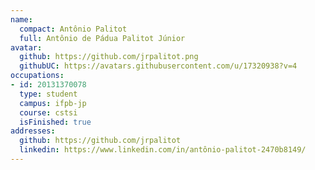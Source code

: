 ```yaml
---
name:
  compact: Antônio Palitot
  full: Antônio de Pádua Palitot Júnior
avatar:
  github: https://github.com/jrpalitot.png
  githubUC: https://avatars.githubusercontent.com/u/17320938?v=4
occupations:
- id: 20131370078
  type: student
  campus: ifpb-jp
  course: cstsi
  isFinished: true
addresses:
  github: https://github.com/jrpalitot
  linkedin: https://www.linkedin.com/in/antônio-palitot-2470b8149/
---
```

